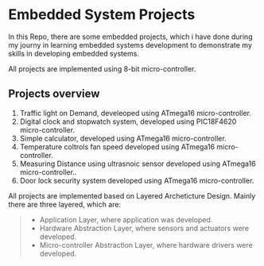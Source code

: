 # Embedded System Projects

In this Repo, there are some embedded projects, which i have done during my journy in learning embedded systems development to demonstrate my skills in developing embedded systems.

All projects are implemented using 8-bit micro-controller.

## Projects overview

1. Traffic light on Demand, develeoped using ATmega16 micro-controller.
2. Digital clock and stopwatch system, developed using PIC18F4620 micro-controller.
3. Simple calculator, developed using ATmega16 micro-controller.
4. Temperature coltrols fan speed developed using ATmega16 micro-controller.
5. Measuring Distance using ultrasnoic sensor developed using ATmega16 micro-controller..
6. Door lock security system developed using ATmega16 micro-controller.


All projects are implemented based on Layered Archeticture Design.
Mainly there are three layered, which are:
> - Application Layer, where application was developed.
> - Hardware Abstraction Layer, where sensors and actuators were developed.
> - Micro-controller Abstraction Layer, where hardware drivers were developed.

